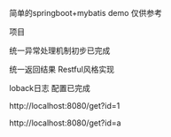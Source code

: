 简单的springboot+mybatis demo 仅供参考

项目 

统一异常处理机制初步已完成

统一返回结果 Restful风格实现

loback日志 配置已完成

http://localhost:8080/get?id=1

http://localhost:8080/get?id=a
